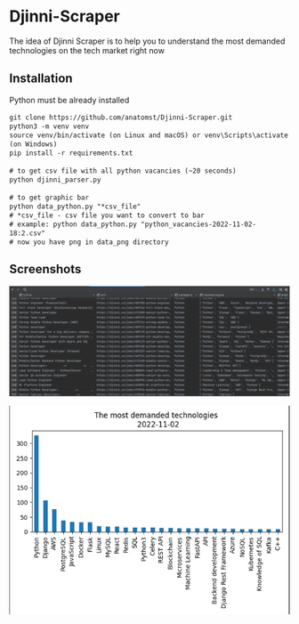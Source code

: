 # Djinni-Scraper

The idea of Djinni Scraper is to help you to understand the most demanded technologies on the tech market right now

## Installation

Python must be already installed

```shell
git clone https://github.com/anatomst/Djinni-Scraper.git
python3 -m venv venv
source venv/bin/activate (on Linux and macOS) or venv\Scripts\activate (on Windows)
pip install -r requirements.txt

# to get csv file with all python vacancies (~20 seconds)
python djinni_parser.py

# to get graphic bar
python data_python.py "*csv_file" 
# *csv_file - csv file you want to convert to bar
# example: python data_python.py "python_vacancies-2022-11-02-18:2.csv" 
# now you have png in data_png directory
```

## Screenshots 

![Website Interface](img/demo.png)

![Website Interface](img/demo1.png)